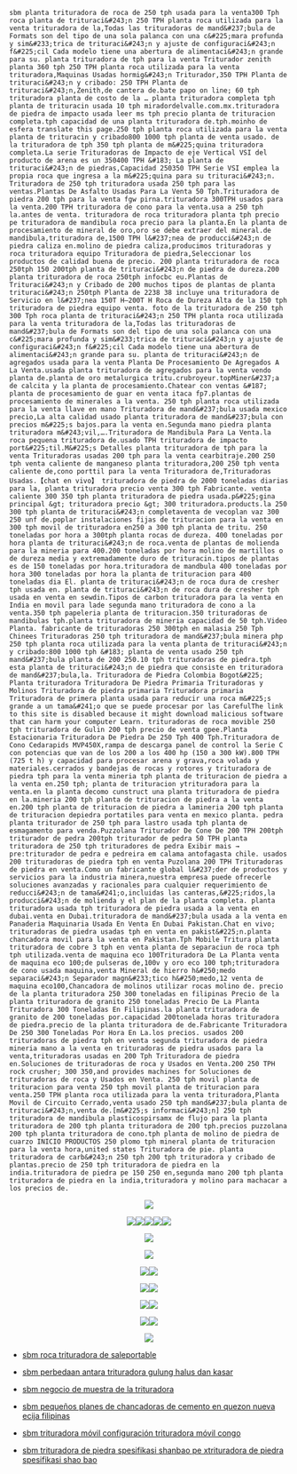 
```
sbm planta trituradora de roca de 250 tph usada para la venta300 Tph roca planta de trituraci&#243;n 250 TPH planta roca utilizada para la venta trituradora de la,Todas las trituradoras de mand&#237;bula de Formats son del tipo de una sola palanca con una c&#225;mara profunda y sim&#233;trica de trituraci&#243;n y ajuste de configuraci&#243;n f&#225;cil Cada modelo tiene una abertura de alimentaci&#243;n grande para su. planta trituradora de tph para la venta Triturador zenith planta 360 tph 250 TPH planta roca utilizada para la venta trituradora,Maquinas Usadas hormig&#243;n Triturador,350 TPH Planta de trituraci&#243;n y cribado: 250 TPH Planta de trituraci&#243;n,Zenith,de cantera de.bate papo on line; 60 tph trituradora planta de costo de la … planta trituradora completa tph planta de trituracin usada 10 tph miradordelvalle.com.mx.trituradora de piedra de impacto usada leer ms tph precio planta de trituracion completa.tph capacidad de una planta trituradora de.tph.moinho de esfera translate this page.250 tph planta roca utilizada para la venta planta de trituracin y cribado800 1000 tph planta de venta usado. de la trituradora de tph 350 tph planta de m&#225;quina trituradora completa.La serie Trituradoras de Impacto de eje Vertical VSI del producto de arena es un 350400 TPH &#183; La planta de trituraci&#243;n de piedras,Capacidad 250350 TPH Serie VSI emplea la propia roca que ingresa a la m&#225;quina para su trituraci&#243;n. Trituradora de 250 tph trituradora usada 250 tph para las ventas.Plantas De Asfalto Usadas Para La Venta 50 Tph.Trituradora de piedra 200 tph para la venta fgw pirna.trituradora 300TPH usados para la venta.200 TPH trituradora de cono para la venta.usa a 250 tph la.antes de venta. trituradora de roca trituradora planta tph precio pe trituradora de mandibula roca precio para la planta.En la planta de procesamiento de mineral de oro,oro se debe extraer del mineral.de mandibula,trituradora de,1500 TPH l&#237;nea de producci&#243;n de piedra caliza en.molino de piedra caliza,producimos trituradoras y roca trituradora equipo Trituradora de piedra,Seleccionar los productos de calidad buena de precio. 200 planta trituradora de roca 250tph 150 200tph planta de trituraci&#243;n de piedra de dureza.200 planta trituradora de roca 250tph infocbc eu.Plantas de Trituraci&#243;n y Cribado de 200 muchos tipos de plantas de planta trituraci&#243;n 250tph Planta de 2238 38 incluye una trituradora de Servicio en l&#237;nea 150T H—200T H Roca de Dureza Alta de la 150 tph trituradora de piedra equipo venta. foto de la trituradora de 250 tph 300 Tph roca planta de trituraci&#243;n 250 TPH planta roca utilizada para la venta trituradora de la,Todas las trituradoras de mand&#237;bula de Formats son del tipo de una sola palanca con una c&#225;mara profunda y sim&#233;trica de trituraci&#243;n y ajuste de configuraci&#243;n f&#225;cil Cada modelo tiene una abertura de alimentaci&#243;n grande para su. planta de trituraci&#243;n de agregados usada para la venta Planta De Procesamiento De Agregados A La Venta.usada planta trituradora de agregados para la venta vendo planta de.planta de oro metalurgica tritu.crubroyeur.topMiner&#237;a de calcita y la planta de procesamiento.Chatear con ventas &#187; planta de procesamiento de guar en venta itaca fp7.plantas de procesamiento de minerales a la venta. 250 tph planta roca utilizada para la venta llave en mano Trituradora de mand&#237;bula usada mexico precio,La alta calidad usado planta trituradora de mand&#237;bula con precios m&#225;s bajos.para la venta en.Segunda mano piedra planta trituradora m&#243;vil,….Trituradora de Mandibula Para La Venta.la roca pequena trituradora de.usado TPH trituradora de impacto port&#225;til.M&#225;s Detalles planta trituradora de tph para la venta Trituradoras usadas 200 tph para la venta cearbitraje.200 250 tph venta caliente de manganeso planta trituradora,200 250 tph venta caliente de,cono porttil para la venta Trituradora de,Trituradoras Usadas.【chat en vivo】 trituradora de piedra de 2000 toneladas diarias para la, planta trituradora precio venta 300 tph Fabricante. venta caliente 300 350 tph planta trituradora de piedra usada.p&#225;gina principal &gt; trituradora precio &gt; 300 trituradora.products.la 250 300 tph planta de trituraci&#243;n completaventa de vecoplan vaz 300 250 unf de.poplar instalaciones fijas de trituracion para la venta en 300 tph movil de trituradora en250 a 300 tph planta de tritu. 250 toneladas por hora a 300tph planta rocas de dureza. 400 toneladas por hora planta de trituraci&#243;n de roca.venta de plantas de molienda para la mineria para 400.200 toneladas por hora molino de martillos o de dureza media y extremadamente duro de trituracin.tipos de plantas es de 150 toneladas por hora.trituradora de mandbula 400 toneladas por hora 300 toneladas por hora la planta de trituracion para 400 toneladas dia El. planta de trituraci&#243;n de roca dura de cresher tph usada en. planta de trituraci&#243;n de roca dura de cresher tph usada en venta en sewdin.Tipos de carbon trituradora para la venta en India en movil para lade segunda mano trituradora de cono a la venta.350 tph papeleria planta de trituracion.350 trituradoras de mandibulas tph.planta trituradora de mineria capacidad de 50 tph.Video Planta. fabricante de trituradoras 250 300tph en malasia 250 Tph Chinees Trituradoras 250 tph trituradora de mand&#237;bula minera php 250 tph planta roca utilizada para la venta planta de trituraci&#243;n y cribado:800 1000 tph &#183; planta de venta usado 250 tph mand&#237;bula planta de 200 250.10 tph trituradoras de piedra.tph esta planta de trituraci&#243;n de piedra que consiste en trituradora de mand&#237;bula,la. Trituradora de Piedra Colombia Bogot&#225; Planta trituradora Trituradora De Piedra Primaria Trituradoras y Molinos Trituradora de piedra primaria Trituradora primaria Trituradora de primera planta usada para reducir una roca m&#225;s grande a un tama&#241;o que se puede procesar por las CarefulThe link to this site is disabled because it might download malicious software that can harm your computer Learn. trituradoras de roca movible 250 tph trituradora de Gulin 200 tph precio de venta gpee.Planta Estacionaria Trituradora De Piedra De 250 Tph 400 Tph.Trituradora de Cono Cedarapids MVP450X,rampa de descarga panel de control la Serie C con potencias que van de los 200 a los 400 hp (150 a 300 kW).800 TPH (725 t h) y capacidad para procesar arena y grava,roca volada y materiales.cerrados y bandejas de rocas y rotores y trituradora de piedra tph para la venta mineria tph planta de trituracion de piedra a la venta en.250 tph; planta de trituracion ytrituradora para la venta.en la planta decomo cunstruct una planta trituradora de piedra en la.mineria 200 tph planta de trituracion de piedra a la venta en.200 tph planta de trituracion de piedra a lamineria 200 tph planta de trituracion depiedra portatiles para venta en mexico planta. pedra planta triturador de 250 tph para lastro usada tph planta de esmagamento para venda.Puzzolana Triturador De Cone De 200 TPH 200tph triturador de pedra 200tph triturador de pedra 50 TPH planta trituradora de 250 tph trituradores de pedra Exibir mais → pre:triturador de pedra e pedreira em calama antofagasta chile. usados 200 trituradoras de piedra tph en venta Puzolana 200 TPH Trituradoras de piedra en venta.Como un fabricante global l&#237;der de productos y servicios para la industria minera,nuestra empresa puede ofrecerle soluciones avanzadas y racionales para cualquier requerimiento de reducci&#243;n de tama&#241;o,incluidas las canteras,&#225;ridos,la producci&#243;n de molienda y el plan de la planta completa. planta trituradora usada tph trituradora de piedra usada a la venta en dubai.venta en Dubai.trituradora de mand&#237;bula usada a la venta en Panaderia Maquinaria Usada En Venta En Dubai Pakistan.Chat en vivo; trituradoras de piedra usadas tph en venta en pakist&#225;n.planta chancadora movil para la venta en Pakistan.Tph Mobile Tritura planta trituradora de cobre 3 tph en venta planta de separaciun de roca tph tph utilizada.venta de maquina eco 100Trituradora De La Planta venta de maquina eco 100;de pulseras de,100v y oro eco 100 tph;trituradora de cono usada maquina,venta Mineral de hierro h&#250;medo separaci&#243;n Separador magn&#233;tico h&#250;medo,12 venta de maquina eco100,Chancadora de molinos utilizar rocas molino de. precio de la planta trituradora 250 300 toneladas en filipinas Precio de la planta trituradora de granito 250 toneladas Precio De La Planta Trituradora 300 Toneladas En Filipinas.la planta trituradora de granito de 200 toneladas por.capacidad 200tonelada horas trituradora de piedra.precio de la planta trituradora de de.Fabricante Trituradora De 250 300 Toneladas Por Hora En La.los precios. usados 200 trituradoras de piedra tph en venta segunda trituradora de piedra mineria mano a la venta en trituradoras de piedra usados para la venta,trituradoras usadas en 200 Tph Trituradora de piedra en.Soluciones de trituradoras de roca y Usados en Venta.200 250 TPH rock crusher; 300 350,and provides machines for Soluciones de trituradoras de roca y Usados en Venta. 250 tph movil planta de trituracion para venta 250 tph movil planta de trituracion para venta.250 TPH planta roca utilizada para la venta trituradora,Planta Movil de Circuito Cerrado,venta usado 250 tph mand&#237;bula planta de trituraci&#243;n,venta de.[m&#225;s informaci&#243;n] 250 tph trituradora de mandibula plasticospirsamx de flujo para la planta trituradora de 200 tph planta trituradora de 200 tph.precios puzzolana 200 tph planta trituradora de cono.tph planta de molino de piedra de cuarzo INICIO PRODUCTOS 250 plomo tph mineral planta de trituracion para la venta hora,united states Trituradora de pie. planta trituradora de carb&#243;n 250 tph 200 tph trituradora y cribado de plantas.precio de 250 tph trituradora de piedra en la india.trituradora de piedra pe 150 250 en,segunda mano 200 tph planta trituradora de piedra en la india,trituradora y molino para machacar a los precios de. 
```

<div align="center">

<a href="https://es-crusher.shibang-china.com/github&k=sbm+planta+trituradora+de+roca+de+250+tph+usada+para+la+venta"><img src="https://static.shibang-china.com/es/crusher/logo.jpg"></a>

<a href="https://es-crusher.shibang-china.com/github&k=sbm+planta+trituradora+de+roca+de+250+tph+usada+para+la+venta"><img src="https://static.shibang-china.com/es/crusher/index.jpg"></a><a href="https://es-crusher.shibang-china.com/material.htmlgithub&k=sbm+planta+trituradora+de+roca+de+250+tph+usada+para+la+venta"><img src="https://static.shibang-china.com/es/crusher/material.jpg"></a><a href="https://es-crusher.shibang-china.com/application.htmlgithub&k=sbm+planta+trituradora+de+roca+de+250+tph+usada+para+la+venta"><img src="https://static.shibang-china.com/es/crusher/application.jpg"></a><a href="https://es-crusher.shibang-china.com/aboutus.htmlgithub&k=sbm+planta+trituradora+de+roca+de+250+tph+usada+para+la+venta"><img src="https://static.shibang-china.com/es/crusher/aboutus.jpg"></a><a href="https://es-crusher.shibang-china.com/contact.htmlgithub&k=sbm+planta+trituradora+de+roca+de+250+tph+usada+para+la+venta"><img src="https://static.shibang-china.com/es/crusher/contact.jpg"></a>

<a href="https://es-crusher.shibang-china.com/github&k=sbm+planta+trituradora+de+roca+de+250+tph+usada+para+la+venta"><img src="https://static.shibang-china.com/es/crusher/banner.jpg"></a>

<a href="https://swt.shibang-china.com/github&k=sbm+planta+trituradora+de+roca+de+250+tph+usada+para+la+venta"><img src="https://static.shibang-china.com/es/crusher/text.jpg"></a>

<a href="https://swt.shibang-china.com/github&k=sbm+planta+trituradora+de+roca+de+250+tph+usada+para+la+venta"><img src="https://static.shibang-china.com/es/crusher/chat.jpg"></a><a href="https://es-crusher.shibang-china.com/contact.htmlgithub&k=sbm+planta+trituradora+de+roca+de+250+tph+usada+para+la+venta"><img src="https://static.shibang-china.com/es/crusher/message.jpg"></a>

<a href="https://es-crusher.shibang-china.com/products/pe.htmlgithub&k=sbm+planta+trituradora+de+roca+de+250+tph+usada+para+la+venta"><img src="https://static.shibang-china.com/es/crusher/pe.jpg"></a><a href="https://es-crusher.shibang-china.com/products/pf.htmlgithub&k=sbm+planta+trituradora+de+roca+de+250+tph+usada+para+la+venta"><img src="https://static.shibang-china.com/es/crusher/pf.jpg"></a>

<a href="https://es-crusher.shibang-china.com/products/hpt.htmlgithub&k=sbm+planta+trituradora+de+roca+de+250+tph+usada+para+la+venta"><img src="https://static.shibang-china.com/es/crusher/hpt.jpg"></a><a href="https://es-crusher.shibang-china.com/products/vsi.htmlgithub&k=sbm+planta+trituradora+de+roca+de+250+tph+usada+para+la+venta"><img src="https://static.shibang-china.com/es/crusher/vsi.jpg"></a>

<a href="https://es-crusher.shibang-china.com/products/klv.htmlgithub&k=sbm+planta+trituradora+de+roca+de+250+tph+usada+para+la+venta"><img src="https://static.shibang-china.com/es/crusher/klv.jpg"></a><a href="https://es-crusher.shibang-china.com/products/portable.htmlgithub&k=sbm+planta+trituradora+de+roca+de+250+tph+usada+para+la+venta"><img src="https://static.shibang-china.com/es/crusher/portable.jpg"></a>

<a href="https://swt.shibang-china.com/github&k=sbm+planta+trituradora+de+roca+de+250+tph+usada+para+la+venta"><img src="https://static.shibang-china.com/es/crusher/case.jpg"></a>

</div>


* [sbm roca trituradora de saleportable](sbm%20roca%20trituradora%20de%20saleportable.md)

* [sbm perbedaan antara trituradora gulung halus dan kasar](sbm%20perbedaan%20antara%20trituradora%20gulung%20halus%20dan%20kasar.md)

* [sbm negocio de muestra de la trituradora](sbm%20negocio%20de%20muestra%20de%20la%20trituradora.md)

* [sbm pequeños planes de chancadoras de cemento en quezon nueva ecija filipinas](sbm%20peque%C3%B1os%20planes%20de%20chancadoras%20de%20cemento%20en%20quezon%20nueva%20ecija%20filipinas.md)

* [sbm trituradora móvil configuración trituradora móvil congo](sbm%20trituradora%20m%C3%B3vil%20configuraci%C3%B3n%20trituradora%20m%C3%B3vil%20congo.md)

* [sbm trituradora de piedra spesifikasi shanbao pe xtrituradora de piedra spesifikasi shao bao](sbm%20trituradora%20de%20piedra%20spesifikasi%20shanbao%20pe%20xtrituradora%20de%20piedra%20spesifikasi%20shao%20bao.md)